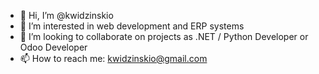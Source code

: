 - 👋 Hi, I’m @kwidzinskio
- 👀 I’m interested in web development and ERP systems
- 💞️ I’m looking to collaborate on projects as .NET / Python Developer or Odoo Developer
- 📫 How to reach me: kwidzinskio@gmail.com

<!---
kwidzinskio/kwidzinskio is a ✨ special ✨ repository because its `README.md` (this file) appears on your GitHub profile.
You can click the Preview link to take a look at your changes.
--->
